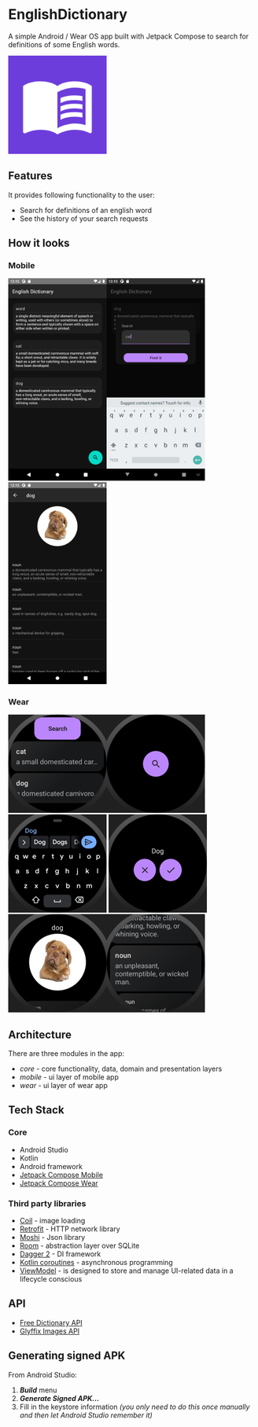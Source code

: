 # EnglishDictionary
A simple Android / Wear OS app built with Jetpack Compose to search for definitions of some English words.

<img src="media/logo.png" width="200">

## Features

It provides following functionality to the user:
- Search for definitions of an english word
- See the history of your search requests


## How it looks
### Mobile
<img src="media/mobile-dictionary.png" width="200"><img src="media/mobile-search.png" width="200"><img src="media/mobile-definition.png" width="200">
### Wear
<img src="media/wear-dictionary.png" width="200"><img src="media/wear-search.png" width="200"><img src="media/wear-keyboard.png" width="200">
<img src="media/wear-search-check.png" width="200"><img src="media/wear-definition.png" width="200"><img src="media/wear-definition-list.png" width="200">

## Architecture
There are three modules in the app:
- *core* - core functionality, data, domain and presentation layers
- *mobile* - ui layer of mobile app
- *wear* - ui layer of wear app

## Tech Stack
### Core
- Android Studio
- Kotlin
- Android framework
- [Jetpack Compose Mobile](https://developer.android.com/jetpack/compose)
- [Jetpack Compose Wear](https://developer.android.com/training/wearables/compose-setup)
### Third party libraries
- [Coil](https://coil-kt.github.io/coil/) - image loading
- [Retrofit](https://github.com/square/retrofit) - HTTP network library
- [Moshi](https://github.com/square/moshi) - Json library
- [Room](https://developer.android.com/training/data-storage/room) - abstraction layer over SQLite
- [Dagger 2](https://dagger.dev/) - DI framework
- [Kotlin coroutines](https://github.com/Kotlin/kotlinx.coroutines) -  asynchronous programming
- [ViewModel](https://developer.android.com/topic/libraries/architecture/viewmodel) - is designed to store and manage UI-related data in a lifecycle conscious

## API
- [Free Dictionary API](https://dictionaryapi.dev/)
- [Glyffix Images API](http://www.glyffix.com/Help)

## Generating signed APK
From Android Studio:
1. ***Build*** menu
2. ***Generate Signed APK...***
3. Fill in the keystore information *(you only need to do this once manually and then let Android Studio remember it)*
